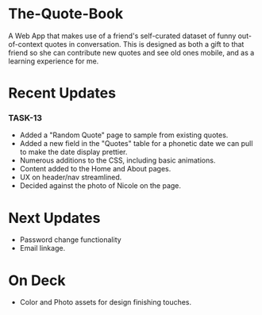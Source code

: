 # The-Quote-Book
A Web App that makes use of a friend's self-curated dataset of funny out-of-context quotes in conversation. This is designed as both a gift to that friend so she can contribute new quotes and see old ones mobile, and as a learning experience for me.




# Recent Updates

### TASK-13
- Added a "Random Quote" page to sample from existing quotes.
- Added a new field in the "Quotes" table for a phonetic date we can pull to make the date display prettier.
- Numerous additions to the CSS, including basic animations.
- Content added to the Home and About pages.
- UX on header/nav streamlined.
- Decided against the photo of Nicole on the page. 

# Next Updates
- Password change functionality
- Email linkage. 

# On Deck
- Color and Photo assets for design finishing touches. 

